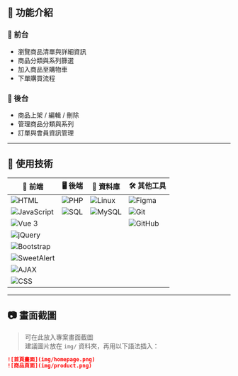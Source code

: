 ## 📌 功能介紹
### 🔹 前台
- 瀏覽商品清單與詳細資訊
- 商品分類與系列篩選
- 加入商品至購物車
- 下單購買流程
### 🔹 後台
- 商品上架 / 編輯 / 刪除
- 管理商品分類與系列
- 訂單與會員資訊管理

---

## 🔧 使用技術

| 🔧 前端                                           | 🖥️ 後端                                       | 💾 資料庫                                 | 🛠️ 其他工具                                   |
|------------------------------------------------|--------------------------------------------|----------------------------------------|----------------------------------------------|
| ![HTML](https://img.shields.io/badge/-HTML5-E34F26?logo=html5&logoColor=fff&style=flat) | ![PHP](https://img.shields.io/badge/-PHP-777BB4?logo=php&logoColor=fff&style=flat) | ![Linux](https://img.shields.io/badge/-Linux-FCC624?logo=linux&logoColor=fff&style=flat) | ![Figma](https://img.shields.io/badge/-Figma-F24E1E?logo=figma&logoColor=fff&style=flat) |
| ![JavaScript](https://img.shields.io/badge/-JavaScript-F7DF1E?logo=javascript&logoColor=000&style=flat) | ![SQL](https://img.shields.io/badge/-SQL-003B57?logo=postgresql&logoColor=fff&style=flat) | ![MySQL](https://img.shields.io/badge/-MySQL-4479A1?logo=mysql&logoColor=fff&style=flat) | ![Git](https://img.shields.io/badge/-Git-F05032?logo=git&logoColor=fff&style=flat)  |
| ![Vue 3](https://img.shields.io/badge/-Vue%203-4FC08D?logo=vue.js&logoColor=fff&style=flat) |                                            |                                          | ![GitHub](https://img.shields.io/badge/-GitHub-181717?logo=github&logoColor=fff&style=flat) |
| ![jQuery](https://img.shields.io/badge/-jQuery-0769AD?logo=jquery&logoColor=fff&style=flat) |                                            |                                          |                                                |
| ![Bootstrap](https://img.shields.io/badge/-Bootstrap-563D7C?logo=bootstrap&logoColor=fff&style=flat) |                                            |                                          |                                                |
| ![SweetAlert](https://img.shields.io/badge/-SweetAlert-FF5E5B?logo=sweetalert2&logoColor=fff&style=flat) |                                            |                                          |                                                |
| ![AJAX](https://img.shields.io/badge/-AJAX-0066FF?logo=ajax&logoColor=fff&style=flat) |                                            |                                          |                                                |
| ![CSS](https://img.shields.io/badge/-CSS3-1572B6?logo=css3&logoColor=fff&style=flat) |                                            |                                          |                                                |

---

## 📷 畫面截圖

> 可在此放入專案畫面截圖  
> 建議圖片放在 `img/` 資料夾，再用以下語法插入：

```markdown
![首頁畫面](img/homepage.png)
![商品頁面](img/product.png)
